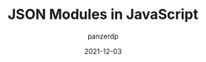---
author: panzerdp
date: 2021-12-03
draft: true
tags:
  - javascript
  - json
target_url: https://dmitripavlutin.com/javascript-json-modules/
title: JSON Modules in JavaScript
---